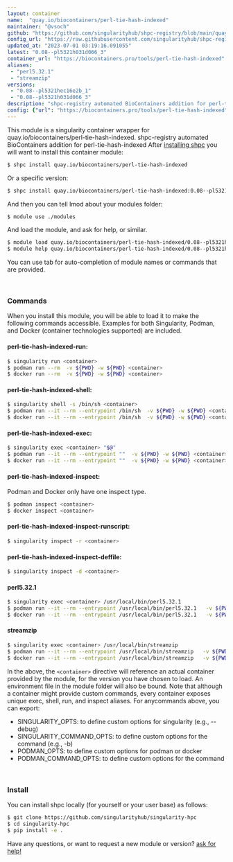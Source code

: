 ```yaml
---
layout: container
name:  "quay.io/biocontainers/perl-tie-hash-indexed"
maintainer: "@vsoch"
github: "https://github.com/singularityhub/shpc-registry/blob/main/quay.io/biocontainers/perl-tie-hash-indexed/container.yaml"
config_url: "https://raw.githubusercontent.com/singularityhub/shpc-registry/main/quay.io/biocontainers/perl-tie-hash-indexed/container.yaml"
updated_at: "2023-07-01 03:19:16.091055"
latest: "0.08--pl5321h031d066_3"
container_url: "https://biocontainers.pro/tools/perl-tie-hash-indexed"
aliases:
 - "perl5.32.1"
 - "streamzip"
versions:
 - "0.08--pl5321hec16e2b_1"
 - "0.08--pl5321h031d066_3"
description: "shpc-registry automated BioContainers addition for perl-tie-hash-indexed"
config: {"url": "https://biocontainers.pro/tools/perl-tie-hash-indexed", "maintainer": "@vsoch", "description": "shpc-registry automated BioContainers addition for perl-tie-hash-indexed", "latest": {"0.08--pl5321h031d066_3": "sha256:ee8b5c3742f0ba51865927fcb66e3dc4754b7428fcf326618dcd84c2efc36c87"}, "tags": {"0.08--pl5321hec16e2b_1": "sha256:e3161fc1de4906bd89f32bcdf6e83d4af41174a7649ca79ae10174de1019b242", "0.08--pl5321h031d066_3": "sha256:ee8b5c3742f0ba51865927fcb66e3dc4754b7428fcf326618dcd84c2efc36c87"}, "docker": "quay.io/biocontainers/perl-tie-hash-indexed", "aliases": {"perl5.32.1": "/usr/local/bin/perl5.32.1", "streamzip": "/usr/local/bin/streamzip"}}
---
```


This module is a singularity container wrapper for quay.io/biocontainers/perl-tie-hash-indexed.
shpc-registry automated BioContainers addition for perl-tie-hash-indexed
After [installing shpc](#install) you will want to install this container module:


```bash
$ shpc install quay.io/biocontainers/perl-tie-hash-indexed
```

Or a specific version:

```bash
$ shpc install quay.io/biocontainers/perl-tie-hash-indexed:0.08--pl5321h031d066_3
```

And then you can tell lmod about your modules folder:

```bash
$ module use ./modules
```

And load the module, and ask for help, or similar.

```bash
$ module load quay.io/biocontainers/perl-tie-hash-indexed/0.08--pl5321h031d066_3
$ module help quay.io/biocontainers/perl-tie-hash-indexed/0.08--pl5321h031d066_3
```

You can use tab for auto-completion of module names or commands that are provided.

<br>

### Commands

When you install this module, you will be able to load it to make the following commands accessible.
Examples for both Singularity, Podman, and Docker (container technologies supported) are included.

#### perl-tie-hash-indexed-run:

```bash
$ singularity run <container>
$ podman run --rm  -v ${PWD} -w ${PWD} <container>
$ docker run --rm  -v ${PWD} -w ${PWD} <container>
```

#### perl-tie-hash-indexed-shell:

```bash
$ singularity shell -s /bin/sh <container>
$ podman run --it --rm --entrypoint /bin/sh  -v ${PWD} -w ${PWD} <container>
$ docker run --it --rm --entrypoint /bin/sh  -v ${PWD} -w ${PWD} <container>
```

#### perl-tie-hash-indexed-exec:

```bash
$ singularity exec <container> "$@"
$ podman run --it --rm --entrypoint ""  -v ${PWD} -w ${PWD} <container> "$@"
$ docker run --it --rm --entrypoint ""  -v ${PWD} -w ${PWD} <container> "$@"
```

#### perl-tie-hash-indexed-inspect:

Podman and Docker only have one inspect type.

```bash
$ podman inspect <container>
$ docker inspect <container>
```

#### perl-tie-hash-indexed-inspect-runscript:

```bash
$ singularity inspect -r <container>
```

#### perl-tie-hash-indexed-inspect-deffile:

```bash
$ singularity inspect -d <container>
```


#### perl5.32.1

```bash
$ singularity exec <container> /usr/local/bin/perl5.32.1
$ podman run --it --rm --entrypoint /usr/local/bin/perl5.32.1   -v ${PWD} -w ${PWD} <container> -c " $@"
$ docker run --it --rm --entrypoint /usr/local/bin/perl5.32.1   -v ${PWD} -w ${PWD} <container> -c " $@"
```


#### streamzip

```bash
$ singularity exec <container> /usr/local/bin/streamzip
$ podman run --it --rm --entrypoint /usr/local/bin/streamzip   -v ${PWD} -w ${PWD} <container> -c " $@"
$ docker run --it --rm --entrypoint /usr/local/bin/streamzip   -v ${PWD} -w ${PWD} <container> -c " $@"
```



In the above, the `<container>` directive will reference an actual container provided
by the module, for the version you have chosen to load. An environment file in the
module folder will also be bound. Note that although a container
might provide custom commands, every container exposes unique exec, shell, run, and
inspect aliases. For anycommands above, you can export:

 - SINGULARITY_OPTS: to define custom options for singularity (e.g., --debug)
 - SINGULARITY_COMMAND_OPTS: to define custom options for the command (e.g., -b)
 - PODMAN_OPTS: to define custom options for podman or docker
 - PODMAN_COMMAND_OPTS: to define custom options for the command

<br>

### Install

You can install shpc locally (for yourself or your user base) as follows:

```bash
$ git clone https://github.com/singularityhub/singularity-hpc
$ cd singularity-hpc
$ pip install -e .
```

Have any questions, or want to request a new module or version? [ask for help!](https://github.com/singularityhub/singularity-hpc/issues)